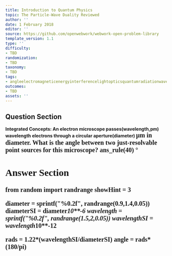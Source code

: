 ```yaml
---
title: Introduction to Quantum Physics
topic: The Particle-Wave Duality Reviewed
author: ''
date: 1 February 2018
editor: ''
source: https://github.com/openwebwork/webwork-open-problem-library
template_version: 1.1
type: ''
difficulty:
- TBD
randomization:
- TBD
taxonomy:
- TBD
tags:
- angleelectromagneticenergyinterferencelightopticsquantumradiationwavewavelength
outcomes:
- TBD
assets: ''
---
```


## Question Section 

<b>
<b>Integrated Concepts:<b> An electron microscope passes(wavelength,pm) wavelength electrons through a circular aperture(diameter) <span style="font-family: 'Times'; font-size: 20px";>&mu;m<span> in diameter. What is the angle between two just-resolvable point sources for this microscope?
ans_rule(40) &#176;



## Answer Section

from random import randrange
showHint = 3

diameter = sprintf("%0.2f", randrange(0.9,1.4,0.05))
diameterSI = diameter*10**-6
wavelength = sprintf("%0.2f", randrange(1.5,2,0.05))
wavelengthSI = wavelength*10**-12

rads = 1.22*(wavelengthSI/diameterSI)
angle = rads*(180/pi)